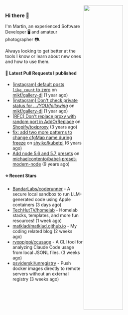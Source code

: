 <img align="right" src="https://github-profile-summary-cards.vercel.app/api/cards/profile-details?username=tinnet&theme=github" width="50%"/>
<h3 class="mt-n3">Hi there 👋</h3>

I'm Martin, an experienced Software Developer 🖥️ and amateur photographer 📷.

Always looking to get better at the tools I know or learn about new ones and how to use them.

#### 🔨 Latest Pull Requests I published

- [[instagram] default posts `like_count` to zero](https://github.com/mikf/gallery-dl/pull/5323) on [mikf/gallery-dl](https://github.com/mikf/gallery-dl) (1 year ago)
- [[instagram] Don&#39;t check private status for *.../YOU/following*](https://github.com/mikf/gallery-dl/pull/5322) on [mikf/gallery-dl](https://github.com/mikf/gallery-dl) (1 year ago)
- [[RFC] Don&#39;t replace proxy with random port in AddOrReplace](https://github.com/Shopify/toxiproxy/pull/356) on [Shopify/toxiproxy](https://github.com/Shopify/toxiproxy) (3 years ago)
- [fix: add two more patterns to change cfgMap name during freeze](https://github.com/shyiko/kubetpl/pull/12) on [shyiko/kubetpl](https://github.com/shyiko/kubetpl) (6 years ago)
- [Add node 5.6 and 5.7 presets](https://github.com/michaelcontento/babel-preset-modern-node/pull/35) on [michaelcontento/babel-preset-modern-node](https://github.com/michaelcontento/babel-preset-modern-node) (9 years ago)

#### ⭐ Recent Stars

- [BandarLabs/coderunner](https://github.com/BandarLabs/coderunner) - A secure local sandbox to run LLM-generated code using Apple containers (3 days ago)
- [TechHutTV/homelab](https://github.com/TechHutTV/homelab) - Homelab stacks, templates, and more fun resources!  (1 week ago)
- [matklad/matklad.github.io](https://github.com/matklad/matklad.github.io) - My coding related blog (2 weeks ago)
- [ryoppippi/ccusage](https://github.com/ryoppippi/ccusage) - A CLI tool for analyzing Claude Code usage from local JSONL files. (3 weeks ago)
- [psviderski/unregistry](https://github.com/psviderski/unregistry) - Push docker images directly to remote servers without an external registry (3 weeks ago)
